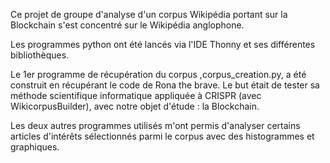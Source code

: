 Ce projet de groupe d'analyse d'un corpus Wikipédia portant sur la Blockchain s'est concentré sur le Wikipédia anglophone.

Les programmes python ont été lancés via l'IDE Thonny et ses différentes bibliothèques.

Le 1er programme de récupération du corpus ,corpus_creation.py, a été construit en récupérant le code de Rona the brave. Le but était de tester sa méthode scientifique informatique appliquée à CRISPR (avec WikicorpusBuilder), avec notre objet d'étude : la Blockchain.

Les deux autres programmes utilisés m'ont permis d'analyser certains articles d'intérêts sélectionnés parmi le corpus avec des histogrammes et graphiques.

